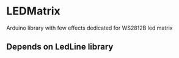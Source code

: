 # LEDMatrix
Arduino library with few effects dedicated for WS2812B led matrix

## Depends on LedLine library
